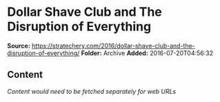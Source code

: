 # Dollar Shave Club and The Disruption of Everything

**Source:** https://stratechery.com/2016/dollar-shave-club-and-the-disruption-of-everything/
**Folder:** Archive
**Added:** 2016-07-20T04:56:32




## Content
*Content would need to be fetched separately for web URLs*

